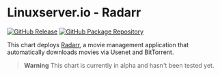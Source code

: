 # Linuxserver.io - Radarr

[![GitHub Release](https://img.shields.io/github/release/linuxserver/docker-radarr.svg?color=94398d&labelColor=555555&logoColor=ffffff&style=for-the-badge&logo=github)](https://github.com/linuxserver/docker-radarr/releases)
[![GitHub Package Repository](https://img.shields.io/static/v1.svg?color=94398d&labelColor=555555&logoColor=ffffff&style=for-the-badge&label=linuxserver.io&message=GitHub%20Package&logo=github)](https://github.com/linuxserver/docker-radarr/packages)

This chart deploys [Radarr](https://radarr.video/), a movie management application that automatically downloads movies via Usenet and BitTorrent.

> **Warning**
> This chart is currently in alpha and hasn't been tested yet.
